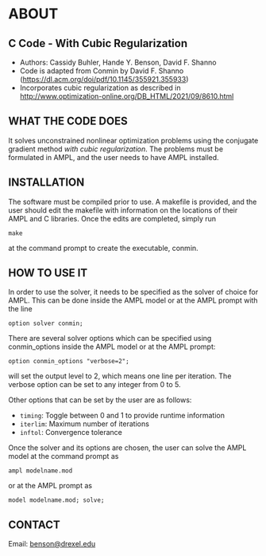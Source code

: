 # ABOUT

## C Code - With Cubic Regularization

- Authors: Cassidy Buhler, Hande Y. Benson, David F. Shanno
- Code is adapted from Conmin by David F. Shanno (https://dl.acm.org/doi/pdf/10.1145/355921.355933)
- Incorporates cubic regularization as described in http://www.optimization-online.org/DB_HTML/2021/09/8610.html

## WHAT THE CODE DOES

It solves unconstrained nonlinear optimization problems using the conjugate gradient method *with cubic regularization*.  The problems must be formulated in AMPL, and the user needs to have AMPL installed.

## INSTALLATION

The software must be compiled prior to use.  A makefile is provided, and the user should edit the makefile with information on the locations of their AMPL and C libraries.  Once the edits are completed, simply run
```
make
```
at the command prompt to create the executable, conmin.

## HOW TO USE IT

In order to use the solver, it needs to be specified as the solver of choice for AMPL.  This can be done inside the AMPL model or at the AMPL prompt with the line
```
option solver conmin;
```

There are several solver options which can be specified using conmin_options inside the AMPL model or at the AMPL prompt:
```
option conmin_options "verbose=2";
```
will set the output level to 2, which means one line per iteration.  The verbose option can be set to any integer from 0 to 5.  

Other options that can be set by the user are as follows:
- `timing`: Toggle between 0 and 1 to provide runtime information
- `iterlim`: Maximum number of iterations
- `inftol`: Convergence tolerance

Once the solver and its options are chosen, the user can solve the AMPL model at the command prompt as 
```
ampl modelname.mod
```
or at the AMPL prompt as
```
model modelname.mod; solve;
```

## CONTACT
Email: benson@drexel.edu

